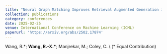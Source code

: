 ```yaml
---
title: "Neural Graph Matching Improves Retrieval Augmented Generation in Molecular Machine Learning"
collection: publications
category: conferences
date: 2025-02-25
venue: International Conference on Machine Learning (ICML)
paperurl: 'https://arxiv.org/abs/2502.17874'
---
```

Wang, R.\*; **Wang, R.-X.\***; Manjrekar, M.; Coley, C. \\
(\* Equal Contribution)
